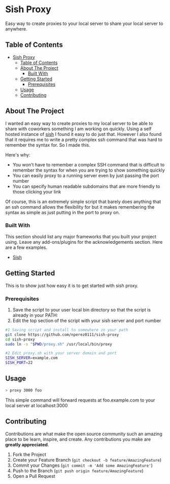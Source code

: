 # Sish Proxy

Easy way to create proxies to your local server to share your local server to anywhere.

<!-- TABLE OF CONTENTS -->

## Table of Contents

- [Sish Proxy](#sish-proxy)
  - [Table of Contents](#table-of-contents)
  - [About The Project](#about-the-project)
    - [Built With](#built-with)
  - [Getting Started](#getting-started)
    - [Prerequisites](#prerequisites)
  - [Usage](#usage)
  - [Contributing](#contributing)

<!-- ABOUT THE PROJECT -->

## About The Project

I wanted an easy way to create proxies to my local server to be able to share with coworkers something I am working on quickly. Using a self hosted instance of [sish](https://github.com/antoniomika/sish) I found it easy to do just that. However I also found that it requires me to write a pretty complex ssh command that was hard to remember the syntax for. So I made this.

Here's why:

- You won't have to remember a complex SSH command that is difficult to remember the syntax for when you are trying to show something quickly
- You can easily proxy to a running server even by just passing the port number
- You can specify human readable subdomains that are more friendly to those clicking your link

Of course, this is an extremely simple script that barely does anything that an ssh command allows the flexibility for but it makes remembering the syntax as simple as just putting in the port to proxy on.

### Built With

This section should list any major frameworks that you built your project using. Leave any add-ons/plugins for the acknowledgements section. Here are a few examples.

- [Sish](https://github.com/antoniomika/sish)

<!-- GETTING STARTED -->

## Getting Started

This is to show just how easy it is to get started with sish proxy.

### Prerequisites

1. Save the script to your user local bin directory so that the script is already in your PATH:
2. Edit the top section of the script with your sish server and port number

```sh
#1 Saving script and install to somewhere in your path
git clone https://github.com/nperez0111/sish-proxy
cd sish-proxy
sudo ln -s "$PWD/proxy.sh" /usr/local/bin/proxy

#2 Edit proxy.sh with your server domain and port
SISH_SERVER=example.com
SISH_PORT=22
```

## Usage

```sh
> proxy 3000 foo
```

This simple command will forward requests at foo.example.com to your local server at localhost:3000

<!-- CONTRIBUTING -->

## Contributing

Contributions are what make the open source community such an amazing place to be learn, inspire, and create. Any contributions you make are **greatly appreciated**.

1. Fork the Project
2. Create your Feature Branch (`git checkout -b feature/AmazingFeature`)
3. Commit your Changes (`git commit -m 'Add some AmazingFeature'`)
4. Push to the Branch (`git push origin feature/AmazingFeature`)
5. Open a Pull Request
